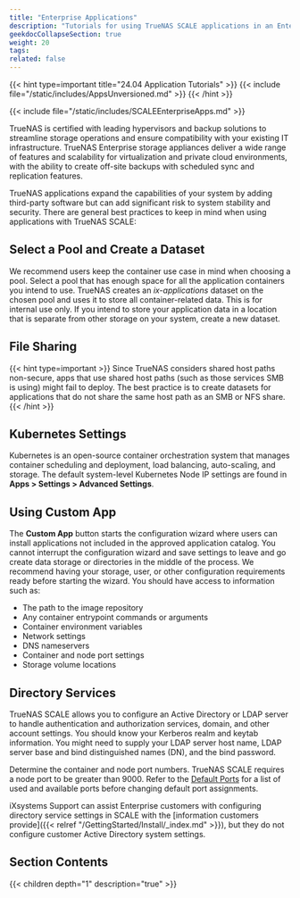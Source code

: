 ```yaml
---
title: "Enterprise Applications"
description: "Tutorials for using TrueNAS SCALE applications in an Enterprise-licensed deployment."
geekdocCollapseSection: true
weight: 20
tags:
related: false
---
```



{{< hint type=important title="24.04 Application Tutorials" >}}
{{< include file="/static/includes/AppsUnversioned.md" >}}
{{< /hint >}}

{{< include file="/static/includes/SCALEEnterpriseApps.md" >}}

TrueNAS is certified with leading hypervisors and backup solutions to streamline storage operations and ensure compatibility with your existing IT infrastructure.
TrueNAS Enterprise storage appliances deliver a wide range of features and scalability for virtualization and private cloud environments, with the ability to create off-site backups with scheduled sync and replication features.

TrueNAS applications expand the capabilities of your system by adding third-party software but can add significant risk to system stability and security.
There are general best practices to keep in mind when using applications with TrueNAS SCALE:

## Select a Pool and Create a Dataset
We recommend users keep the container use case in mind when choosing a pool. Select a pool that has enough space for all the application containers you intend to use.
TrueNAS creates an *ix-applications* dataset on the chosen pool and uses it to store all container-related data. This is for internal use only.
If you intend to store your application data in a location that is separate from other storage on your system, create a new dataset.

## File Sharing
{{< hint type=important >}}
Since TrueNAS considers shared host paths non-secure, apps that use shared host paths (such as those services SMB is using) might fail to deploy.
The best practice is to create datasets for applications that do not share the same host path as an SMB or NFS share.
{{< /hint >}}

## Kubernetes Settings
Kubernetes is an open-source container orchestration system that manages container scheduling and deployment, load balancing, auto-scaling, and storage.
The default system-level Kubernetes Node IP settings are found in **Apps > Settings > Advanced Settings**.

## Using Custom App
The **Custom App** button starts the configuration wizard where users can install applications not included in the approved application catalog.
You cannot interrupt the configuration wizard and save settings to leave and go create data storage or directories in the middle of the process.
We recommend having your storage, user, or other configuration requirements ready before starting the wizard. You should have access to information such as:

* The path to the image repository
* Any container entrypoint commands or arguments
* Container environment variables
* Network settings
* DNS nameservers
* Container and node port settings
* Storage volume locations

## Directory Services
TrueNAS SCALE allows you to configure an Active Directory or LDAP server to handle authentication and authorization services, domain, and other account settings.
You should know your Kerberos realm and keytab information.
You might need to supply your LDAP server host name, LDAP server base and bind distinguished names (DN), and the bind password.

Determine the container and node port numbers. TrueNAS SCALE requires a node port to be greater than 9000.
Refer to the [Default Ports](https://www.truenas.com/docs/references/defaultports/) for a list of used and available ports before changing default port assignments. 

iXsystems Support can assist Enterprise customers with configuring directory service settings in SCALE with the [information customers provide]({{< relref "/GettingStarted/Install/_index.md" >}}), but they do not configure customer Active Directory system settings.

## Section Contents

{{< children depth="1" description="true" >}}
